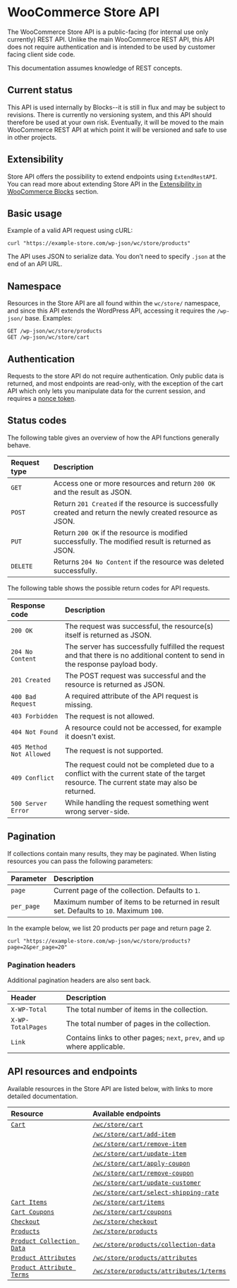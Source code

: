 # WooCommerce Store API

The WooCommerce Store API is a public-facing (for internal use only currently) REST API. Unlike the main WooCommerce REST API, this API does not require authentication and is intended to be used by customer facing client side code.

This documentation assumes knowledge of REST concepts.

## Current status

This API is used internally by Blocks--it is still in flux and may be subject to revisions. There is currently no versioning system, and this API should therefore be used at your own risk. Eventually, it will be moved to the main WooCommerce REST API at which point it will be versioned and safe to use in other projects.

## Extensibility

Store API offers the possibility to extend endpoints using `ExtendRestAPI`. You can read more about extending Store API in the [Extensibility in WooCommerce Blocks](https://github.com/woocommerce/woocommerce-gutenberg-products-block/tree/trunk/docs/extensibility) section.
## Basic usage

Example of a valid API request using cURL:

```http
curl "https://example-store.com/wp-json/wc/store/products"
```

The API uses JSON to serialize data. You don’t need to specify `.json` at the end of an API URL.

## Namespace

Resources in the Store API are all found within the `wc/store/` namespace, and since this API extends the WordPress API, accessing it requires the `/wp-json/` base. Examples:

```http
GET /wp-json/wc/store/products
GET /wp-json/wc/store/cart
```

## Authentication

Requests to the store API do not require authentication. Only public data is returned, and most endpoints are read-only, with the exception of the cart API which only lets you manipulate data for the current session, and requires a [nonce token](https://developer.wordpress.org/plugins/security/nonces/).

## Status codes

The following table gives an overview of how the API functions generally behave.

| Request type | Description                                                                                                 |
| :----------- | :---------------------------------------------------------------------------------------------------------- |
| `GET`        | Access one or more resources and return `200 OK` and the result as JSON.                                    |
| `POST`       | Return `201 Created` if the resource is successfully created and return the newly created resource as JSON. |
| `PUT`        | Return `200 OK` if the resource is modified successfully. The modified result is returned as JSON.          |
| `DELETE`     | Returns `204 No Content` if the resource was deleted successfully.                                          |

The following table shows the possible return codes for API requests.

| Response code            | Description                                                                                                                                 |
| :----------------------- | :------------------------------------------------------------------------------------------------------------------------------------------ |
| `200 OK`                 | The request was successful, the resource(s) itself is returned as JSON.                                                                     |
| `204 No Content`         | The server has successfully fulfilled the request and that there is no additional content to send in the response payload body.             |
| `201 Created`            | The POST request was successful and the resource is returned as JSON.                                                                       |
| `400 Bad Request`        | A required attribute of the API request is missing.                                                                                         |  |
| `403 Forbidden`          | The request is not allowed.                                                                                                                 |
| `404 Not Found`          | A resource could not be accessed, for example it doesn't exist.                                                                             |
| `405 Method Not Allowed` | The request is not supported.                                                                                                               |
| `409 Conflict`           | The request could not be completed due to a conflict with the current state of the target resource. The current state may also be returned. |
| `500 Server Error`       | While handling the request something went wrong server-side.                                                                                |

## Pagination

If collections contain many results, they may be paginated. When listing resources you can pass the following parameters:

| Parameter  | Description                                                                            |
| :--------- | :------------------------------------------------------------------------------------- |
| `page`     | Current page of the collection. Defaults to `1`.                                       |
| `per_page` | Maximum number of items to be returned in result set. Defaults to `10`. Maximum `100`. |

In the example below, we list 20 products per page and return page 2.

```http
curl "https://example-store.com/wp-json/wc/store/products?page=2&per_page=20"
```

### Pagination headers

Additional pagination headers are also sent back.

| Header            | Description                                                               |
| :---------------- | :------------------------------------------------------------------------ |
| `X-WP-Total`      | The total number of items in the collection.                              |
| `X-WP-TotalPages` | The total number of pages in the collection.                              |
| `Link`            | Contains links to other pages; `next`, `prev`, and `up` where applicable. |

## API resources and endpoints

Available resources in the Store API are listed below, with links to more detailed documentation.

| Resource                                                     | Available endpoints                                                                   |
| :----------------------------------------------------------- | :------------------------------------------------------------------------------------ |
| [`Cart`](docs/cart.md)                                       | [`/wc/store/cart`](docs/cart.md#get-cart)                                             |
|                                                              | [`/wc/store/cart/add-item`](docs/cart.md#add-item)                                    |
|                                                              | [`/wc/store/cart/remove-item`](docs/cart.md#remove-item)                              |
|                                                              | [`/wc/store/cart/update-item`](docs/cart.md#update-item)                              |
|                                                              | [`/wc/store/cart/apply-coupon`](docs/cart.md#apply-coupon)                            |
|                                                              | [`/wc/store/cart/remove-coupon`](docs/cart.md#remove-coupon)                          |
|                                                              | [`/wc/store/cart/update-customer`](docs/cart.md#update-customer)                      |
|                                                              | [`/wc/store/cart/select-shipping-rate`](docs/cart.md#select-shipping-rate)            |
| [`Cart Items`](docs/cart-items.md)                           | [`/wc/store/cart/items`](docs/cart-items.md#list-cart-items)                          |
| [`Cart Coupons`](docs/cart-coupons.md)                       | [`/wc/store/cart/coupons`](docs/cart-coupons.md#list-cart-coupons)                    |
| [`Checkout`](docs/checkout.md)                               | [`/wc/store/checkout`](docs/checkout.md)                                              |
| [`Products`](docs/products.md)                               | [`/wc/store/products`](docs/products.md#list-products)                                |
| [`Product Collection Data`](docs/product-collection-data.md) | [`/wc/store/products/collection-data`](docs/product-collection-data.md)               |
| [`Product Attributes`](docs/product-attributes.md)           | [`/wc/store/products/attributes`](docs/product-attributes.md#list-product-attributes) |
| [`Product Attribute Terms`](docs/product-attribute-terms.md) | [`/wc/store/products/attributes/1/terms`](docs/product-attribute-terms.md)            |

